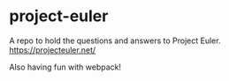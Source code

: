 # project-euler
A repo to hold the questions and answers to Project Euler. https://projecteuler.net/

Also having fun with webpack!
